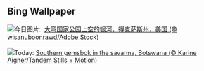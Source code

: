 ## Bing Wallpaper
![](https://www.bing.com/th?id=OHR.BigBendMilkyWay_ZH-CN7709015605_UHD.jpg&w=1000)今日图片: &nbsp;[大弯国家公园上空的银河，得克萨斯州，美国 (© wisanuboonrawd/Adobe Stock)](https://www.bing.com/th?id=OHR.BigBendMilkyWay_ZH-CN7709015605_UHD.jpg)
<br><br/>
![](https://www.bing.com/th?id=OHR.GemsbokBotswana_EN-US7126985499_UHD.jpg&w=1000)Today: [Southern gemsbok in the savanna, Botswana (© Karine Aigner/Tandem Stills + Motion)](https://www.bing.com/th?id=OHR.GemsbokBotswana_EN-US7126985499_UHD.jpg)
<br><br/>
